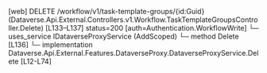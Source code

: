 [web] DELETE /workflow/v1/task-template-groups/{id:Guid}  (Dataverse.Api.External.Controllers.v1.Workflow.TaskTemplateGroupsController.Delete)  [L133–L137] status=200 [auth=Authentication.WorkflowWrite]
  └─ uses_service IDataverseProxyService (AddScoped)
    └─ method Delete [L136]
      └─ implementation Dataverse.Api.External.Features.DataverseProxy.DataverseProxyService.Delete [L12-L74]

